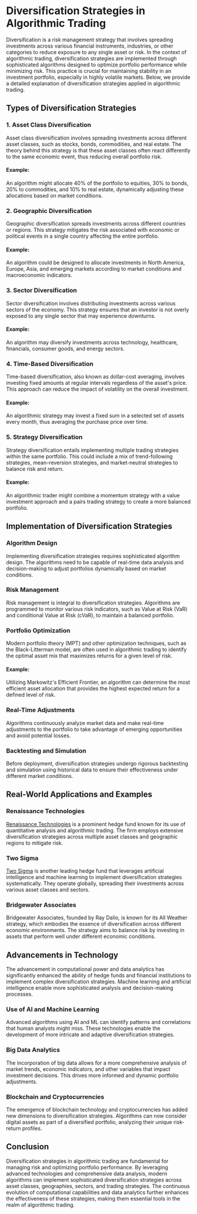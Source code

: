 # Diversification Strategies in Algorithmic Trading

Diversification is a risk management strategy that involves spreading investments across various financial instruments, industries, or other categories to reduce exposure to any single asset or risk. In the context of algorithmic trading, diversification strategies are implemented through sophisticated algorithms designed to optimize portfolio performance while minimizing risk. This practice is crucial for maintaining stability in an investment portfolio, especially in highly volatile markets. Below, we provide a detailed explanation of diversification strategies applied in algorithmic trading.

## Types of Diversification Strategies

### 1. Asset Class Diversification
Asset class diversification involves spreading investments across different asset classes, such as stocks, bonds, commodities, and real estate. The theory behind this strategy is that these asset classes often react differently to the same economic event, thus reducing overall portfolio risk.

#### Example:
An algorithm might allocate 40% of the portfolio to equities, 30% to bonds, 20% to commodities, and 10% to real estate, dynamically adjusting these allocations based on market conditions.

### 2. Geographic Diversification
Geographic diversification spreads investments across different countries or regions. This strategy mitigates the risk associated with economic or political events in a single country affecting the entire portfolio.

#### Example:
An algorithm could be designed to allocate investments in North America, Europe, Asia, and emerging markets according to market conditions and macroeconomic indicators.

### 3. Sector Diversification
Sector diversification involves distributing investments across various sectors of the economy. This strategy ensures that an investor is not overly exposed to any single sector that may experience downturns.

#### Example:
An algorithm may diversify investments across technology, healthcare, financials, consumer goods, and energy sectors.

### 4. Time-Based Diversification
Time-based diversification, also known as dollar-cost averaging, involves investing fixed amounts at regular intervals regardless of the asset's price. This approach can reduce the impact of volatility on the overall investment.

#### Example:
An algorithmic strategy may invest a fixed sum in a selected set of assets every month, thus averaging the purchase price over time.

### 5. Strategy Diversification
Strategy diversification entails implementing multiple trading strategies within the same portfolio. This could include a mix of trend-following strategies, mean-reversion strategies, and market-neutral strategies to balance risk and return.

#### Example:
An algorithmic trader might combine a momentum strategy with a value investment approach and a pairs trading strategy to create a more balanced portfolio.

## Implementation of Diversification Strategies

### Algorithm Design
Implementing diversification strategies requires sophisticated algorithm design. The algorithms need to be capable of real-time data analysis and decision-making to adjust portfolios dynamically based on market conditions.

### Risk Management
Risk management is integral to diversification strategies. Algorithms are programmed to monitor various risk indicators, such as Value at Risk (VaR) and conditional Value at Risk (cVaR), to maintain a balanced portfolio.

### Portfolio Optimization
Modern portfolio theory (MPT) and other optimization techniques, such as the Black-Litterman model, are often used in algorithmic trading to identify the optimal asset mix that maximizes returns for a given level of risk.

#### Example:
Utilizing Markowitz's Efficient Frontier, an algorithm can determine the most efficient asset allocation that provides the highest expected return for a defined level of risk.

### Real-Time Adjustments
Algorithms continuously analyze market data and make real-time adjustments to the portfolio to take advantage of emerging opportunities and avoid potential losses.

### Backtesting and Simulation
Before deployment, diversification strategies undergo rigorous backtesting and simulation using historical data to ensure their effectiveness under different market conditions.

## Real-World Applications and Examples

### Renaissance Technologies
[Renaissance Technologies](https://www.rentech.com/) is a prominent hedge fund known for its use of quantitative analysis and algorithmic trading. The firm employs extensive diversification strategies across multiple asset classes and geographic regions to mitigate risk.

### Two Sigma
[Two Sigma](https://www.twosigma.com/) is another leading hedge fund that leverages artificial intelligence and machine learning to implement diversification strategies systematically. They operate globally, spreading their investments across various asset classes and sectors.

### Bridgewater Associates
Bridgewater Associates, founded by Ray Dalio, is known for its All Weather strategy, which embodies the essence of diversification across different economic environments. The strategy aims to balance risk by investing in assets that perform well under different economic conditions.

## Advancements in Technology

The advancement in computational power and data analytics has significantly enhanced the ability of hedge funds and financial institutions to implement complex diversification strategies. Machine learning and artificial intelligence enable more sophisticated analysis and decision-making processes.

### Use of AI and Machine Learning
Advanced algorithms using AI and ML can identify patterns and correlations that human analysts might miss. These technologies enable the development of more intricate and adaptive diversification strategies.

### Big Data Analytics
The incorporation of big data allows for a more comprehensive analysis of market trends, economic indicators, and other variables that impact investment decisions. This drives more informed and dynamic portfolio adjustments.

### Blockchain and Cryptocurrencies
The emergence of blockchain technology and cryptocurrencies has added new dimensions to diversification strategies. Algorithms can now consider digital assets as part of a diversified portfolio, analyzing their unique risk-return profiles.

## Conclusion

Diversification strategies in algorithmic trading are fundamental for managing risk and optimizing portfolio performance. By leveraging advanced technologies and comprehensive data analysis, modern algorithms can implement sophisticated diversification strategies across asset classes, geographies, sectors, and trading strategies. The continuous evolution of computational capabilities and data analytics further enhances the effectiveness of these strategies, making them essential tools in the realm of algorithmic trading.
